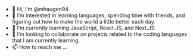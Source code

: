- 👋 Hi, I’m @mhaugen94
- 👀 I’m interested in learning languages, spending time with friends, and figuring out how to make the world a little better each day.
- 🌱 I’m currently learning JavaScript, React.JS, and Next.JS.
- 💞️ I’m looking to collaborate on projects related to the coding languages that I am currently learning.
- 📫 How to reach me ...
